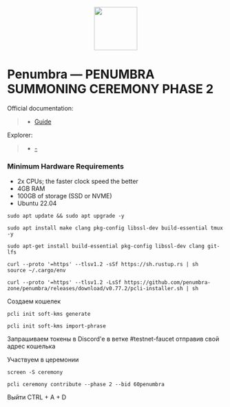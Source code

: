 <p align="center">
  <img height="100" height="auto" src="https://github.com/freshe4qa/nocturne/assets/85982863/cfae9cab-94b1-4189-9f25-887a4ac62583">
</p>

# Penumbra — PENUMBRA SUMMONING CEREMONY PHASE 2

Official documentation:
>- [Guide](https://summoning.penumbra.zone)

Explorer:
>- [-](-)

### Minimum Hardware Requirements
 - 2x CPUs; the faster clock speed the better
 - 4GB RAM
 - 100GB of storage (SSD or NVME)
 - Ubuntu 22.04

```
sudo apt update && sudo apt upgrade -y
```

```
sudo apt install make clang pkg-config libssl-dev build-essential tmux -y
```
```
sudo apt-get install build-essential pkg-config libssl-dev clang git-lfs
```
```
curl --proto '=https' --tlsv1.2 -sSf https://sh.rustup.rs | sh
source ~/.cargo/env
```
```
curl --proto '=https' --tlsv1.2 -LsSf https://github.com/penumbra-zone/penumbra/releases/download/v0.77.2/pcli-installer.sh | sh
```

Создаем кошелек

```
pcli init soft-kms generate
```
```
pcli init soft-kms import-phrase
```

Запрашиваем токены в Discord'e в ветке #testnet-faucet отправив свой адрес кошелька

Участвуем в церемонии

```
screen -S ceremony
```

```
pcli ceremony contribute --phase 2 --bid 60penumbra
```

Выйти CTRL + A + D
